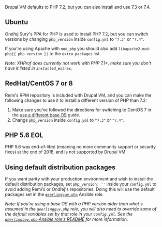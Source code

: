 Drupal VM defaults to PHP 7.2, but you can also install and use 7.3 or 7.4.

## Ubuntu

Ondřej Surý's PPA for PHP is used to install PHP 7.2, but you can switch versions by changing `php_version` inside `config.yml` to `"7.3"` or `"7.4"`.

If you're using Apache with `mod_php` you should also add `libapache2-mod-php{{ php_version }}` to the `extra_packages` list.

_Note: XHProf does currently not work with PHP 7.1+, make sure you don't have it listed in `installed_extras`._

## RedHat/CentOS 7 or 8

Remi's RPM repository is included with Drupal VM, and you can make the following changes to use it to install a different version of PHP than 7.2:

  1. Make sure you've followed the directions for switching to CentOS 7 in the [use a different base OS](base-os.md) guide.
  2. Change `php_version` inside `config.yml` to `"7.3"` or `"7.4"`.

## PHP 5.6 EOL

PHP 5.6 was end-of-lifed (meaning no more community support or security fixes) at the end of 2018, and is not supported by Drupal VM.

## Using default distribution packages

If you want parity with your production environment and wish to install the default distribution packages, set `php_version: ''` inside your `config.yml` to avoid adding Remi's or Ondřej's repositories. Doing this will use the default packages set in the [`geerlingguy.php`](https://github.com/geerlingguy/ansible-role-php) Ansible role.

_Note: If you're using a base OS with a PHP version older than what's assumed in the `geerlingguy.php` role, you will also need to override some of the default variables set by that role in your `config.yml`. See the [`geerlingguy.php` Ansible role's README](https://github.com/geerlingguy/ansible-role-php#readme) for more information._
